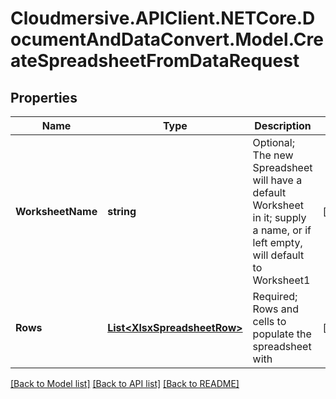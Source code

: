# Cloudmersive.APIClient.NETCore.DocumentAndDataConvert.Model.CreateSpreadsheetFromDataRequest
## Properties

Name | Type | Description | Notes
------------ | ------------- | ------------- | -------------
**WorksheetName** | **string** | Optional; The new Spreadsheet will have a default Worksheet in it; supply a name, or if left empty, will default to Worksheet1 | [optional] 
**Rows** | [**List&lt;XlsxSpreadsheetRow&gt;**](XlsxSpreadsheetRow.md) | Required; Rows and cells to populate the spreadsheet with | [optional] 

[[Back to Model list]](../README.md#documentation-for-models) [[Back to API list]](../README.md#documentation-for-api-endpoints) [[Back to README]](../README.md)

